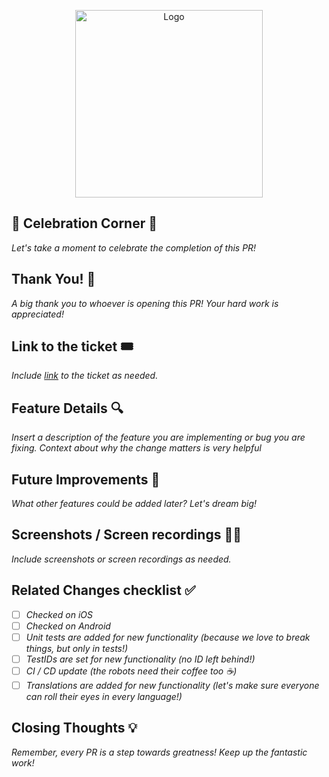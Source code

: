 <p align="center">
    <img src="https://www.mobelite.fr/wp-content/uploads/2023/08/logo_mobelite-1.svg" alt="Logo" width="300"/>
</p>

## 🎉 Celebration Corner 🎉

_Let's take a moment to celebrate the completion of this PR!_

## Thank You! 🙌

_A big thank you to whoever is opening this PR! Your hard work is appreciated!_

## Link to the ticket 🎟️

_Include [link](https://mobelite.atlassian.net/browse/KEY-) to the ticket as needed._

## Feature Details 🔍

_Insert a description of the feature you are implementing or bug you are fixing. Context about why the change matters is very helpful_

## Future Improvements 🚀

_What other features could be added later? Let's dream big!_

## Screenshots / Screen recordings 📸🎥

_Include screenshots or screen recordings as needed._

## Related Changes checklist ✅

- [ ] _Checked on iOS_
- [ ] _Checked on Android_
- [ ] _Unit tests are added for new functionality (because we love to break things, but only in tests!)_
- [ ] _TestIDs are set for new functionality (no ID left behind!)_
- [ ] _CI / CD update (the robots need their coffee too ☕)_
- [ ] _Translations are added for new functionality (let's make sure everyone can roll their eyes in every language!)_

## Closing Thoughts 💡

_Remember, every PR is a step towards greatness! Keep up the fantastic work!_
